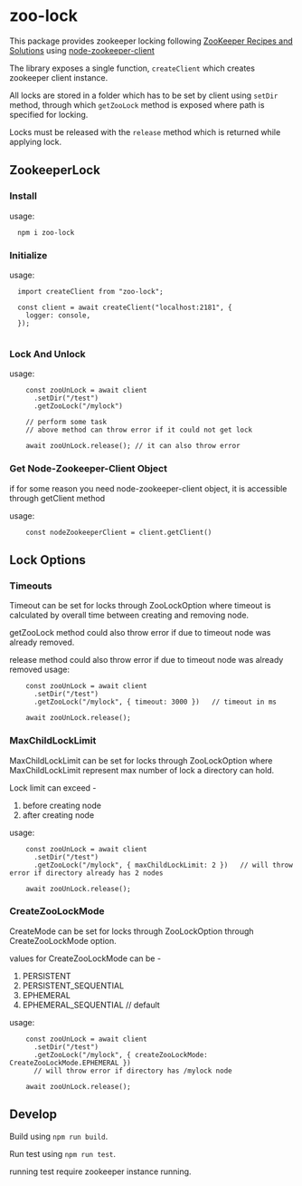 # zoo-lock

This package provides zookeeper locking following [ZooKeeper Recipes and Solutions](https://zookeeper.apache.org/doc/r3.1.2/recipes.html)
 using [node-zookeeper-client](https://github.com/alexguan/node-zookeeper-client)

The library exposes a single function, `createClient` which creates zookeeper client instance.

All locks are stored in a folder which has to be set by client using `setDir` method, through which `getZooLock` method is exposed where path is specified for locking.

Locks must be released with the `release` method which is returned while applying lock.


## ZookeeperLock

### Install
usage: 
```
  npm i zoo-lock
```

### Initialize
usage: 
```
  import createClient from "zoo-lock";

  const client = await createClient("localhost:2181", {
    logger: console,
  });
  
```


### Lock And Unlock
usage:
```
    const zooUnLock = await client
      .setDir("/test")
      .getZooLock("/mylock")

    // perform some task
    // above method can throw error if it could not get lock

    await zooUnLock.release(); // it can also throw error
```


### Get Node-Zookeeper-Client Object

if for some reason you need node-zookeeper-client object, it is accessible through getClient method

usage:
```
    const nodeZookeeperClient = client.getClient()
```


## Lock Options

### Timeouts
Timeout can be set for locks through ZooLockOption where timeout is calculated by overall time between creating and removing node.

getZooLock method could also throw error if due to timeout node was already removed.

release method could also throw error if due to timeout node was already removed
usage:
```
    const zooUnLock = await client
      .setDir("/test")
      .getZooLock("/mylock", { timeout: 3000 })   // timeout in ms

    await zooUnLock.release();
```
### MaxChildLockLimit
MaxChildLockLimit can be set for locks through ZooLockOption where MaxChildLockLimit represent max number of lock a directory can hold.

Lock limit can exceed -
1. before creating node
2. after creating node

usage:
```
    const zooUnLock = await client
      .setDir("/test")
      .getZooLock("/mylock", { maxChildLockLimit: 2 })   // will throw error if directory already has 2 nodes

    await zooUnLock.release();
```

### CreateZooLockMode
CreateMode can be set for locks through ZooLockOption through CreateZooLockMode option.

values for CreateZooLockMode can be -
1. PERSISTENT
2. PERSISTENT_SEQUENTIAL
3. EPHEMERAL
4. EPHEMERAL_SEQUENTIAL  // default

usage:
```
    const zooUnLock = await client
      .setDir("/test")
      .getZooLock("/mylock", { createZooLockMode: CreateZooLockMode.EPHEMERAL })   
      // will throw error if directory has /mylock node

    await zooUnLock.release();
```

## Develop

Build using `npm run build`.

Run test using `npm run test`.

running test require zookeeper instance running. 

